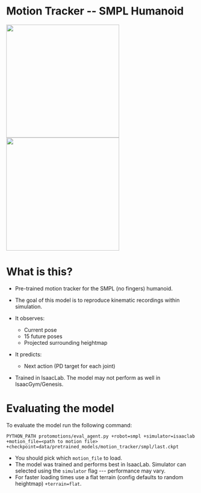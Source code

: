 # Motion Tracker -- SMPL Humanoid

<div float="center">
    <img src="assets/breakdance.gif" width="300"/>
    <img src="assets/monkey_walk_backflip.gif" width="300"/>
</div>

# What is this?

- Pre-trained motion tracker for the SMPL (no fingers) humanoid.
- The goal of this model is to reproduce kinematic recordings within simulation.
- It observes:
  - Current pose
  - 15 future poses
  - Projected surrounding heightmap
- It predicts:
  - Next action (PD target for each joint)


- Trained in IsaacLab. The model may not perform as well in IsaacGym/Genesis.

# Evaluating the model
To evaluate the model run the following command:

```
PYTHON_PATH protomotions/eval_agent.py +robot=smpl +simulator=isaaclab +motion_file=<path to motion file> +checkpoint=data/pretrained_models/motion_tracker/smpl/last.ckpt
```

- You should pick which `motion_file` to load.
- The model was trained and performs best in IsaacLab. Simulator can selected using the `simulator` flag --- performance may vary.
- For faster loading times use a flat terrain (config defaults to random heightmap) `+terrain=flat`.